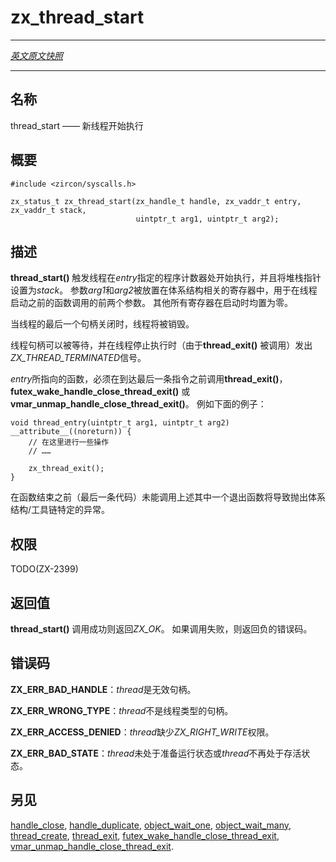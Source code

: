 # zx_thread_start
---

[*英文原文快照*](https://github.com/fuchsia-mirror/zircon/blob/91786394a9cbb7b5ddd922ec761629eecd942203/docs/syscalls/thread_start.md)

---
<!-- ## NAME -->
## 名称

<!-- thread_start - start execution on a thread -->
thread_start —— 新线程开始执行

<!-- ## SYNOPSIS -->
## 概要

```
#include <zircon/syscalls.h>

zx_status_t zx_thread_start(zx_handle_t handle, zx_vaddr_t entry, zx_vaddr_t stack,
                            uintptr_t arg1, uintptr_t arg2);
```

<!-- ## DESCRIPTION -->
## 描述
<!-- 
**thread_start**() causes a thread to begin execution at the program
counter specified by *entry* and with the stack pointer set to *stack*.
The arguments *arg1* and *arg2* are arranged to be in the architecture
specific registers used for the first two arguments of a function call
before the thread is started.  All other registers are zero upon start. -->
**thread_start()** 触发线程在*entry*指定的程序计数器处开始执行，并且将堆栈指针设置为*stack*。 
参数*arg1*和*arg2*被放置在体系结构相关的寄存器中，用于在线程启动之前的函数调用的前两个参数。 
其他所有寄存器在启动时均置为零。

<!-- When the last handle to a thread is closed, the thread is destroyed. -->
当线程的最后一个句柄关闭时，线程将被销毁。

<!-- Thread handles may be waited on and will assert the signal
*ZX_THREAD_TERMINATED* when the thread stops executing (due to
*thread_exit**() being called. -->
线程句柄可以被等待，并在线程停止执行时（由于**thread_exit()** 被调用）发出*ZX_THREAD_TERMINATED*信号。

<!-- 
*entry* shall point to a function that must call **thread_exit**() or
**futex_wake_handle_close_thread_exit**() or
**vmar_unmap_handle_close_thread_exit**() before reaching the last
instruction. Below is an example: -->
*entry*所指向的函数，必须在到达最后一条指令之前调用**thread_exit()**，**futex_wake_handle_close_thread_exit()** 或**vmar_unmap_handle_close_thread_exit()**。 
例如下面的例子：

<!-- ```
void thread_entry(uintptr_t arg1, uintptr_t arg2) __attribute__((noreturn)) {
	// do work here.

	zx_thread_exit();
}
``` -->
```
void thread_entry(uintptr_t arg1, uintptr_t arg2) __attribute__((noreturn)) {
	// 在这里进行一些操作
	// ……

	zx_thread_exit();
}
```

<!-- Failing to call one of the exit functions before reaching the end of
the function will cause an architecture / toolchain specific exception. -->
在函数结束之前（最后一条代码）未能调用上述其中一个退出函数将导致抛出体系结构/工具链特定的异常。

<!-- ## RIGHTS -->
## 权限

TODO(ZX-2399)

<!-- ## RETURN VALUE -->
## 返回值

<!-- **thread_start**() returns ZX_OK on success.
In the event of failure, a negative error value is returned. -->
**thread_start()** 调用成功则返回*ZX_OK*。
如果调用失败，则返回负的错误码。

<!-- ## ERRORS -->
## 错误码

<!-- **ZX_ERR_BAD_HANDLE**  *thread* is not a valid handle. -->
**ZX_ERR_BAD_HANDLE**：*thread*是无效句柄。

<!-- **ZX_ERR_WRONG_TYPE**  *thread* is not a thread handle. -->
**ZX_ERR_WRONG_TYPE**：*thread*不是线程类型的句柄。

<!-- **ZX_ERR_ACCESS_DENIED**  The handle *thread* lacks *ZX_RIGHT_WRITE*. -->
**ZX_ERR_ACCESS_DENIED**：*thread*缺少*ZX_RIGHT_WRITE*权限。

<!-- **ZX_ERR_BAD_STATE**  *thread* is not ready to run or the process *thread*
is part of is no longer alive. -->
**ZX_ERR_BAD_STATE**：*thread*未处于准备运行状态或*thread*不再处于存活状态。

<!-- ## SEE ALSO -->
## 另见

[handle_close](handle_close.md),
[handle_duplicate](handle_duplicate.md),
[object_wait_one](object_wait_one.md),
[object_wait_many](object_wait_many.md),
[thread_create](thread_create.md),
[thread_exit](thread_exit.md),
[futex_wake_handle_close_thread_exit](futex_wake_handle_close_thread_exit.md),
[vmar_unmap_handle_close_thread_exit](vmar_unmap_handle_close_thread_exit.md).